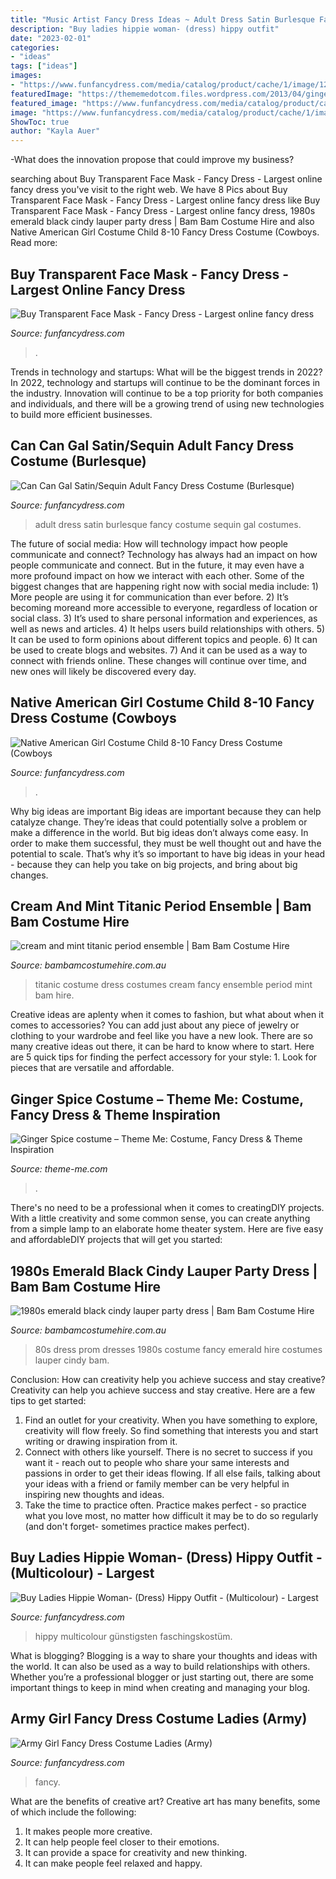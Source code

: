 ```yaml
---
title: "Music Artist Fancy Dress Ideas ~ Adult Dress Satin Burlesque Fancy Costume Sequin Gal Costumes"
description: "Buy ladies hippie woman- (dress) hippy outfit"
date: "2023-02-01"
categories:
- "ideas"
tags: ["ideas"]
images:
- "https://www.funfancydress.com/media/catalog/product/cache/1/image/1200x/040ec09b1e35df139433887a97daa66f/S/A/SANC_5581_b_6.jpg"
featuredImage: "https://thememedotcom.files.wordpress.com/2013/04/ginger-spice-costume-whole-smile.jpg?w=400"
featured_image: "https://www.funfancydress.com/media/catalog/product/cache/1/image/1200x/040ec09b1e35df139433887a97daa66f/S/A/SANC_5581_b_6.jpg"
image: "https://www.funfancydress.com/media/catalog/product/cache/1/image/1200x/040ec09b1e35df139433887a97daa66f/S/A/SANC_5622_d.jpg"
ShowToc: true
author: "Kayla Auer"
---
```



-What does the innovation propose that could improve my business?

	

		
searching about Buy Transparent Face Mask - Fancy Dress - Largest online fancy dress you've visit to the right web. We have 8 Pics about Buy Transparent Face Mask - Fancy Dress - Largest online fancy dress like Buy Transparent Face Mask - Fancy Dress - Largest online fancy dress, 1980s emerald black cindy lauper party dress | Bam Bam Costume Hire and also Native American Girl Costume Child 8-10 Fancy Dress Costume (Cowboys. Read more:
		
    
## Buy Transparent Face Mask - Fancy Dress - Largest Online Fancy Dress

<img loading=lazy src="https://www.funfancydress.com/media/catalog/product/cache/1/image/1200x/040ec09b1e35df139433887a97daa66f/S/A/SANC_1646_b.jpg" onerror="this.onerror=null;this.src='https://tse1.mm.bing.net/th?id=OIP.phsfB7g2IbAuYb-q4Y1uMgHaIF&amp;pid=15.1';" alt="Buy Transparent Face Mask - Fancy Dress - Largest online fancy dress">

_Source: funfancydress.com_

>. 

	

Trends in technology and startups: What will be the biggest trends in 2022?
In 2022, technology and startups will continue to be the dominant forces in the industry. Innovation will continue to be a top priority for both companies and individuals, and there will be a growing trend of using new technologies to build more efficient businesses.

    
## Can Can Gal Satin/Sequin Adult Fancy Dress Costume (Burlesque)

<img loading=lazy src="https://www.funfancydress.com/media/catalog/product/cache/1/image/1200x/040ec09b1e35df139433887a97daa66f/S/A/SANC_5622_d.jpg" onerror="this.onerror=null;this.src='https://tse3.mm.bing.net/th?id=OIP.nwvZxuVjjYKzv1PFg0zvzwHaPt&amp;pid=15.1';" alt="Can Can Gal Satin/Sequin Adult Fancy Dress Costume (Burlesque)">

_Source: funfancydress.com_

>adult dress satin burlesque fancy costume sequin gal costumes. 

	

The future of social media: How will technology impact how people communicate and connect?
Technology has always had an impact on how people communicate and connect. But in the future, it may even have a more profound impact on how we interact with each other. Some of the biggest changes that are happening right now with social media include: 1) More people are using it for communication than ever before. 2) It’s becoming moreand more accessible to everyone, regardless of location or social class. 3) It’s used to share personal information and experiences, as well as news and articles. 4) It helps users build relationships with others. 5) It can be used to form opinions about different topics and people. 6) It can be used to create blogs and websites. 7) And it can be used as a way to connect with friends online. These changes will continue over time, and new ones will likely be discovered every day.

    
## Native American Girl Costume Child 8-10 Fancy Dress Costume (Cowboys

<img loading=lazy src="https://www.funfancydress.com/media/catalog/product/cache/1/image/1200x/040ec09b1e35df139433887a97daa66f/S/A/SANC_5581_b_6.jpg" onerror="this.onerror=null;this.src='https://tse1.mm.bing.net/th?id=OIP.aBLv9u0GvGi5ZMu-MUA2eQHaO8&amp;pid=15.1';" alt="Native American Girl Costume Child 8-10 Fancy Dress Costume (Cowboys">

_Source: funfancydress.com_

>. 

	

Why big ideas are important
Big ideas are important because they can help catalyze change. They’re ideas that could potentially solve a problem or make a difference in the world. But big ideas don’t always come easy. In order to make them successful, they must be well thought out and have the potential to scale.
That’s why it’s so important to have big ideas in your head - because they can help you take on big projects, and bring about big changes.

    
## Cream And Mint Titanic Period Ensemble | Bam Bam Costume Hire

<img loading=lazy src="http://www.bambamcostumehire.com.au/wp-content/uploads/2016/09/cream_and_green_titanic_costume_with_parasol1-1.jpg" onerror="this.onerror=null;this.src='https://tse1.mm.bing.net/th?id=OIP.Yg98yoEO8CDIpC5jGoj_aAHaLG&amp;pid=15.1';" alt="cream and mint titanic period ensemble | Bam Bam Costume Hire">

_Source: bambamcostumehire.com.au_

>titanic costume dress costumes cream fancy ensemble period mint bam hire. 

	

Creative ideas are aplenty when it comes to fashion, but what about when it comes to accessories? You can add just about any piece of jewelry or clothing to your wardrobe and feel like you have a new look. There are so many creative ideas out there, it can be hard to know where to start. Here are 5 quick tips for finding the perfect accessory for your style: 1. Look for pieces that are versatile and affordable.

    
## Ginger Spice Costume – Theme Me: Costume, Fancy Dress &amp; Theme Inspiration

<img loading=lazy src="https://thememedotcom.files.wordpress.com/2013/04/ginger-spice-costume-whole-smile.jpg?w=400" onerror="this.onerror=null;this.src='https://tse1.mm.bing.net/th?id=OIP.g_2WhBtH02Ol4DDyWDPRKAAAAA&amp;pid=15.1';" alt="Ginger Spice costume – Theme Me: Costume, Fancy Dress &amp; Theme Inspiration">

_Source: theme-me.com_

>. 

	

There's no need to be a professional when it comes to creatingDIY projects. With a little creativity and some common sense, you can create anything from a simple lamp to an elaborate home theater system. Here are five easy and affordableDIY projects that will get you started: 

    
## 1980s Emerald Black Cindy Lauper Party Dress | Bam Bam Costume Hire

<img loading=lazy src="http://www.bambamcostumehire.com.au/wp-content/uploads/2016/09/emerald_black_80s_party_dress1.jpg" onerror="this.onerror=null;this.src='https://tse3.mm.bing.net/th?id=OIP.RbaLLd68R93b_LjSvv75bwHaJ4&amp;pid=15.1';" alt="1980s emerald black cindy lauper party dress | Bam Bam Costume Hire">

_Source: bambamcostumehire.com.au_

>80s dress prom dresses 1980s costume fancy emerald hire costumes lauper cindy bam. 

	

Conclusion: How can creativity help you achieve success and stay creative?
Creativity can help you achieve success and stay creative. Here are a few tips to get started: 
1. Find an outlet for your creativity. When you have something to explore, creativity will flow freely. So find something that interests you and start writing or drawing inspiration from it. 
2. Connect with others like yourself. There is no secret to success if you want it - reach out to people who share your same interests and passions in order to get their ideas flowing. If all else fails, talking about your ideas with a friend or family member can be very helpful in inspiring new thoughts and ideas. 
3. Take the time to practice often. Practice makes perfect - so practice what you love most, no matter how difficult it may be to do so regularly (and don't forget- sometimes practice makes perfect).

    
## Buy Ladies Hippie Woman- (Dress) Hippy Outfit - (Multicolour) - Largest

<img loading=lazy src="https://www.funfancydress.com/media/catalog/product/cache/1/image/1200x/040ec09b1e35df139433887a97daa66f/s/a/sanc7621.jpg" onerror="this.onerror=null;this.src='https://tse3.mm.bing.net/th?id=OIP.yv22OnXCkxcBCHSCas_cZAHaQs&amp;pid=15.1';" alt="Buy Ladies Hippie Woman- (Dress) Hippy Outfit - (Multicolour) - Largest">

_Source: funfancydress.com_

>hippy multicolour günstigsten faschingskostüm. 

	

What is blogging?
Blogging is a way to share your thoughts and ideas with the world. It can also be used as a way to build relationships with others. Whether you’re a professional blogger or just starting out, there are some important things to keep in mind when creating and managing your blog.

    
## Army Girl Fancy Dress Costume Ladies (Army)

<img loading=lazy src="https://www.funfancydress.com/media/catalog/product/cache/1/image/1200x/040ec09b1e35df139433887a97daa66f/f/u/fun2163_1.jpg" onerror="this.onerror=null;this.src='https://tse3.mm.bing.net/th?id=OIP.Yi0PEULo-P3eLEST7XT30wHaOv&amp;pid=15.1';" alt="Army Girl Fancy Dress Costume Ladies (Army)">

_Source: funfancydress.com_

>fancy. 

	

What are the benefits of creative art?
Creative art has many benefits, some of which include the following: 
1. It makes people more creative.
2. It can help people feel closer to their emotions.
3. It can provide a space for creativity and new thinking.
4. It can make people feel relaxed and happy.

